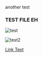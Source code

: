 another test

### TEST FILE EH

![test](https://images.unsplash.com/photo-1719937206341-38a6392dfdef?q=80&w=2070&auto=format&fit=crop&ixlib=rb-4.0.3&ixid=M3wxMjA3fDF8MHxwaG90by1wYWdlfHx8fGVufDB8fHx8fA%3D%3D)

![test2](https://i.giphy.com/media/v1.Y2lkPTc5MGI3NjExajU4NXljOHJqZjNza3p6eTFneW5qendlbzhmYnN3bzZ5bXFjajJ2MyZlcD12MV9pbnRlcm5hbF9naWZfYnlfaWQmY3Q9Zw/c1AfqKTvATepFDTpnY/giphy.gif)

[Link Text](https://google.com)
